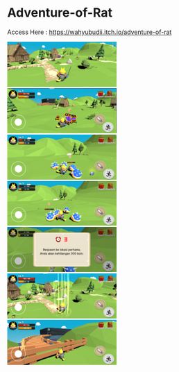 # Adventure-of-Rat

Access Here : https://wahyubudii.itch.io/adventure-of-rat

<img src="https://github.com/wahyubudii/Adventure-of-Rat/blob/main/Screenshot/First.png" width="50%">
<img src="https://github.com/wahyubudii/Adventure-of-Rat/blob/main/Screenshot/Chest%20Enemy.png" width="50%">
<img src="https://github.com/wahyubudii/Adventure-of-Rat/blob/main/Screenshot/Turtle%20Enemy.png" width="50%">
<img src="https://github.com/wahyubudii/Adventure-of-Rat/blob/main/Screenshot/Turtle%20Enemy%202.png" width="50%">
<img src="https://github.com/wahyubudii/Adventure-of-Rat/blob/main/Screenshot/Died.png" width="50%">
<img src="https://github.com/wahyubudii/Adventure-of-Rat/blob/main/Screenshot/Revival.png" width="50%">
<img src="https://github.com/wahyubudii/Adventure-of-Rat/blob/main/Screenshot/Dungeon%20Bridge.png" width="50%">
